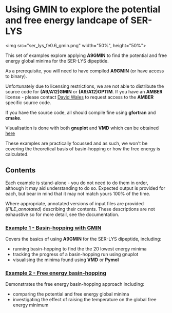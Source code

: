 # Using GMIN to explore the potential and free energy landcape of SER-LYS
<img src="ser_lys_fe0.6_gmin.png" width="50%", height="50%">

This set of examples explore applying **A9GMIN** to find the potential and free energy global minima for the SER-LYS dipeptide.

As a prerequisite, you will need to have compiled **A9GMIN** (or have access to binary). 

Unfortunately due to licensing restrictions, we are not able to distribute the source code for **(A9/A12)GMIN** or **(A9/A12)OPTIM**.
If you have an **AMBER** license - please contact [David Wales](mailto:dw34@cam.ac.uk) to request access to the **AMBER** specific source code.

If you have the source code, all should compile fine using **gfortran** and **cmake**.

Visualisation is done with both **gnuplot** and **VMD** which can be obtained [here](http://www.ks.uiuc.edu/Research/vmd/)

These examples are practically focussed and as such, we won't be covering the theoretical basis of basin-hopping or how the free energy is calculated.

## Contents
Each example is stand-alone - you do not need to do them in order, although it may aid understanding to do so.
Expected output is provided for each, but bear in mind that it may not match yours 100% of the time.

Where appropriate, annotated versions of input files are provided (*FILE_annotated*) describing their contents.
These descriptions are not exhaustive so for more detail, see the documentation.

### [Example 1 - Basin-hopping with GMIN](./01_Basin-hopping_with_GMIN)

Covers the basics of using **A9GMIN** for the SER-LYS dipeptide, including:

- running basin-hopping to find the the 20 lowest energy minima
- tracking the progress of a basin-hopping run using gnuplot
- visualising the minima found using **VMD** or **Pymol**

### [Example 2 - Free energy basin-hopping](./02_Free_energy_basin-hopping)

Demonstrates the free energy basin-hopping approach including:

- comparing the potential and free energy global minima
- investigating the effect of raising the temperature on the global free energy minimum
